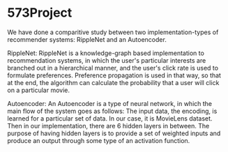 # 573Project
We have done a comparitive study between two implementation-types of recommender systems: RippleNet and an Autoencoder.

RippleNet:
RippleNet is a knowledge-graph based implementation to recommendation systems, in which the user's particular interests are branched out in a hierarchical manner, and the user's click rate is used to formulate preferences. Preference propagation is used in that way, so that at the end, the algorithm can calculate the probability that a user will click on a particular movie. 



Autoencoder:
An Autoencoder is a type of neural network, in which the main flow of the system goes as follows: The input data, the encoding, is learned for a particular set of data. In our case, it is MovieLens dataset. Then in our implementation, there are 6 hidden layers in between. The purpose of having hidden layers is to provide a set of weighted inputs and produce an output through some type of an activation function. 

